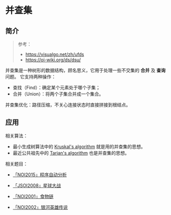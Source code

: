 # 并查集

## 简介

> 参考：
>
> - https://visualgo.net/zh/ufds
> - https://oi-wiki.org/ds/dsu/

并查集是一种树形的数据结构，顾名思义，它用于处理一些不交集的 **合并** 及 **查询** 问题。 它支持两种操作：

- 查找（Find）：确定某个元素处于哪个子集；
- 合并（Union）：将两个子集合并成一个集合。

并查集优化：路径压缩，不关心连接状态时直接拼接到根结点。

## 应用

相关算法：

- 最小生成树算法中的 [Kruskal's algorithm](https://en.wikipedia.org/wiki/Kruskal%27s_algorithm) 就是用的并查集的思想。
- 最近公共祖先中的 [Tarjan's algorithm]() 也是并查集的思想。

相关题目：

- [「NOI2015」程序自动分析](https://uoj.ac/problem/127)

- [「JSOI2008」星球大战](https://www.luogu.com.cn/problem/P1197)

- [「NOI2001」食物链](https://www.luogu.com.cn/problem/P2024)

- [「NOI2002」银河英雄传说](https://www.luogu.com.cn/problem/P1196)